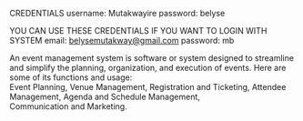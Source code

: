 CREDENTIALS
username: Mutakwayire
password: belyse

YOU CAN USE THESE CREDENTIALS IF YOU WANT TO LOGIN WITH SYSTEM
email: belysemutakway@gmail.com
password: mb


An event management system is software or system designed to streamline and simplify the planning, organization, and execution of events. Here are some of its functions and usage:   
Event Planning, Venue Management,  Registration and Ticketing,  Attendee Management,  Agenda and Schedule Management,  Communication and Marketing.
